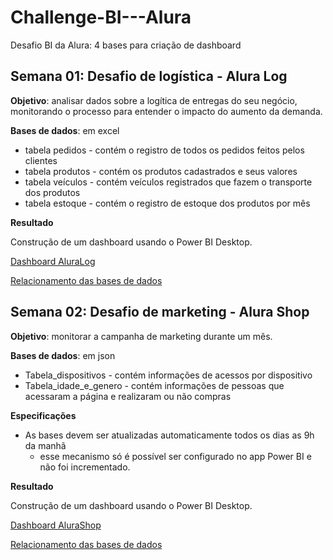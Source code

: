 # Challenge-BI---Alura


Desafio BI da Alura: 4 bases para criação de dashboard


## Semana 01: Desafio de logística - Alura Log


**Objetivo**: analisar dados sobre a logítica de entregas do seu negócio, monitorando o processo para entender o impacto do aumento da demanda.

**Bases de dados**: em excel
 - tabela pedidos - contém o registro de todos os pedidos feitos pelos clientes
 - tabela produtos - contém os produtos cadastrados e seus
   valores   
 - tabela veículos - contém veículos registrados que fazem o
   transporte dos produtos
 - tabela estoque - contém o registro de estoque dos produtos por mês

**Resultado**

Construção de um dashboard usando o Power BI Desktop.

[Dashboard AluraLog](https://drive.google.com/file/d/1ocx4CmNklKf3RJCPKK0sqWz2Kt_RtZ9F/view?usp=sharing)

[Relacionamento das bases de dados](https://drive.google.com/file/d/1r4Hkie4lV3ADugjizPeKUczWtz8ZG6H4/view?usp=sharing)

## Semana 02: Desafio de marketing - Alura Shop

**Objetivo**: monitorar a campanha de marketing durante um mês.

**Bases de dados**: em json

 - Tabela_dispositivos - contém informações de acessos por dispositivo
 - Tabela_idade_e_genero - contém informações de pessoas que acessaram a página e realizaram ou não compras

**Especificações**

 - As bases devem ser atualizadas automaticamente todos os dias as 9h da manhã
	 - esse mecanismo só é possível ser configurado no app Power BI e não foi incrementado.

**Resultado**

Construção de um dashboard usando o Power BI Desktop.

[Dashboard AluraShop](https://drive.google.com/file/d/1sToSajvtd_Q7ebbYn2A0P854ouNxWaUs/view?usp=sharing)

[Relacionamento das bases de dados](https://drive.google.com/file/d/1sWiwGML_h125JyXDyv3TgVIz9OsKqNUE/view?usp=sharing)


<!--stackedit_data:
eyJoaXN0b3J5IjpbMjA4NjA4MzExMiwtMTI5NTYxOTkyOV19
-->
